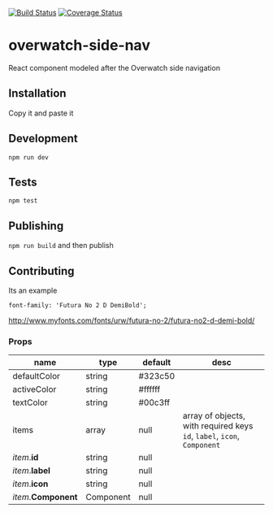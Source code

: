 [![Build Status](https://travis-ci.org/likethemammal/overwatch-side-nav.svg?branch=master)](https://travis-ci.org/likethemammal/open-source-react-component-example)
[![Coverage Status](https://coveralls.io/repos/github/likethemammal/overwatch-side-nav/badge.svg?branch=master)](https://coveralls.io/github/likethemammal/open-source-react-component-example?branch=master)

overwatch-side-nav
=========

React component modeled after the Overwatch side navigation

## Installation

Copy it and paste it

## Development

  `npm run dev`

## Tests

  `npm test`

## Publishing

  `npm run build` and then publish

## Contributing

Its an example

    font-family: 'Futura No 2 D DemiBold';

http://www.myfonts.com/fonts/urw/futura-no-2/futura-no2-d-demi-bold/


### Props

| name        | type           | default  | desc 
--- | --- | --- | --- |
| defaultColor | string | #323c50 |  |
| activeColor | string | #ffffff |  |
| textColor | string | #00c3ff |  |
| items | array | null | array of objects, with required keys `id`, `label`, `icon`, `Component` |
| *item*.**id** | string | null |  |
| *item*.**label** | string | null |  |
| *item*.**icon** | string | null |  |
| *item*.**Component** | Component | null |  |
